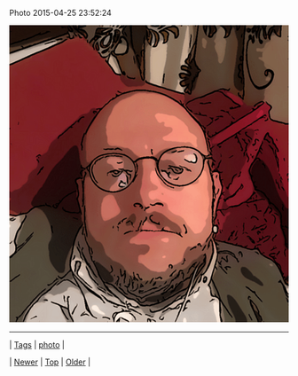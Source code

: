 <!--
title: Photo 2015-04-25 23
date: 2020-06-28T15:27:00.075Z
tags: photo
-->


Photo 2015-04-25 23:52:24

![](117377527324-0.gif)

<!--BOTTOM-POST-NAVIGATION-->
---

| [Tags](tags.md) | [photo](tag-photo.md) |

| [Newer](117376075774.md) | [Top](index.md) | [Older](117706213299.md) |